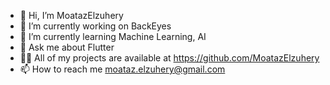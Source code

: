 - 👋 Hi, I’m MoatazElzuhery
- 🔭 I’m currently working on BackEyes
- 🌱 I’m currently learning Machine Learning, AI
- 💬 Ask me about Flutter
- 👨‍💻 All of my projects are available at https://github.com/MoatazElzuhery
- 📫 How to reach me moataz.elzuhery@gmail.com

<!---
Mo3tazElzuhery/Mo3tazElzuhery is a ✨ special ✨ repository because its `README.md` (this file) appears on your GitHub profile.
You can click the Preview link to take a look at your changes.
--->
